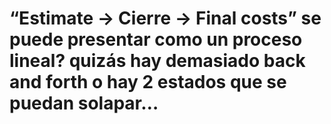 # “Estimate → Cierre → Final costs” se puede presentar como un proceso lineal? quizás hay demasiado back and forth o hay 2 estados que se puedan solapar…

